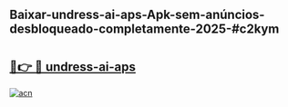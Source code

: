 ## Baixar-undress-ai-aps-Apk-sem-anúncios-desbloqueado-completamente-2025-#c2kym

# <h2><a href="https://ainizakaria.my?title=undress-ai-aps&ref=22M">🔗👉 🔴 undress-ai-aps</a></h2>

[![acn](https://github.com/user-attachments/assets/0f9c940e-d8b0-45ae-aac7-cd30a18b3e1c)](https://ainizakaria.my?title=undress-ai-aps&ref=22M)

